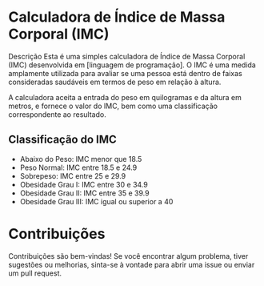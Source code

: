 # Calculadora de Índice de Massa Corporal (IMC)
Descrição
Esta é uma simples calculadora de Índice de Massa Corporal (IMC) desenvolvida em [linguagem de programação]. O IMC é uma medida amplamente utilizada para avaliar se uma pessoa está dentro de faixas consideradas saudáveis em termos de peso em relação à altura.

A calculadora aceita a entrada do peso em quilogramas e da altura em metros, e fornece o valor do IMC, bem como uma classificação correspondente ao resultado.

## Classificação do IMC
- Abaixo do Peso: IMC menor que 18.5
- Peso Normal: IMC entre 18.5 e 24.9
- Sobrepeso: IMC entre 25 e 29.9
- Obesidade Grau I: IMC entre 30 e 34.9
- Obesidade Grau II: IMC entre 35 e 39.9
- Obesidade Grau III: IMC igual ou superior a 40

# Contribuições
Contribuições são bem-vindas! Se você encontrar algum problema, tiver sugestões ou melhorias, sinta-se à vontade para abrir uma issue ou enviar um pull request.
